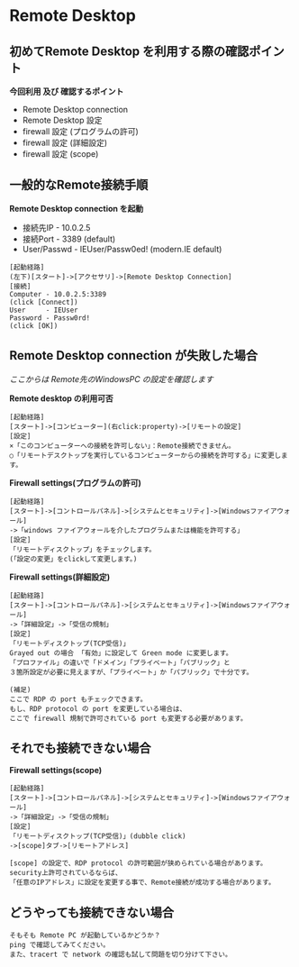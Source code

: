 # Remote Desktop

## 初めてRemote Desktop を利用する際の確認ポイント

**今回利用 及び 確認するポイント**

* Remote Desktop connection
* Remote Desktop 設定
* firewall 設定 (プログラムの許可)
* firewall 設定 (詳細設定)
* firewall 設定 (scope)

## 一般的なRemote接続手順

**Remote Desktop connection を起動**
- 接続先IP - 10.0.2.5
- 接続Port - 3389 (default)
- User/Passwd - IEUser/Passw0ed! (modern.IE default)

```
[起動経路]
(左下)[スタート]->[アクセサリ]->[Remote Desktop Connection]
[接続]
Computer - 10.0.2.5:3389
(click [Connect])
User     - IEUser
Password - Passw0rd!
(click [OK])
```
## Remote Desktop connection が失敗した場合

*ここからは Remote先のWindowsPC の設定を確認します*

**Remote desktop の利用可否**

```
[起動経路]
[スタート]->[コンピューター](右click:property)->[リモートの設定]
[設定]
×「このコンピューターへの接続を許可しない」：Remote接続できません。
○「リモートデスクトップを実行しているコンピューターからの接続を許可する」に変更します。
```

**Firewall settings(プログラムの許可)**

```
[起動経路]
[スタート]->[コントロールパネル]->[システムとセキュリティ]->[Windowsファイアウォール]
->「windows ファイアウォールを介したプログラムまたは機能を許可する」
[設定]
「リモートディスクトップ」をチェックします。
(「設定の変更」をclickして変更します。)
```

**Firewall settings(詳細設定)**

```
[起動経路]
[スタート]->[コントロールパネル]->[システムとセキュリティ]->[Windowsファイアウォール]
->「詳細設定」->「受信の規制」
[設定]
「リモートディスクトップ(TCP受信)」
Grayed out の場合 「有効」に設定して Green mode に変更します。
「プロファイル」の違いで「ドメイン」「プライベート」「パブリック」と
３箇所設定が必要に見えますが、「プライベート」か「パブリック」で十分です。

(補足)
ここで RDP の port もチェックできます。
もし、RDP protocol の port を変更している場合は、
ここで firewall 規制で許可されている port も変更する必要があります。
```

## それでも接続できない場合

**Firewall settings(scope)**

```
[起動経路]
[スタート]->[コントロールパネル]->[システムとセキュリティ]->[Windowsファイアウォール]
->「詳細設定」->「受信の規制」
[設定]
「リモートディスクトップ(TCP受信)」(dubble click)
->[scope]タブ->[リモートアドレス]

[scope] の設定で、RDP protocol の許可範囲が狭められている場合があります。
security上許可されているならば、
「任意のIPアドレス」に設定を変更する事で、Remote接続が成功する場合があります。
```

## どうやっても接続できない場合

```
そもそも Remote PC が起動しているかどうか？
ping で確認してみてください。
また、tracert で network の確認も試して問題を切り分けて下さい。
```
